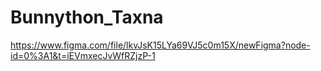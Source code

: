# Bunnython_Taxna
https://www.figma.com/file/lkvJsK15LYa69VJ5c0m15X/newFigma?node-id=0%3A1&t=iEVmxecJvWfRZjzP-1
